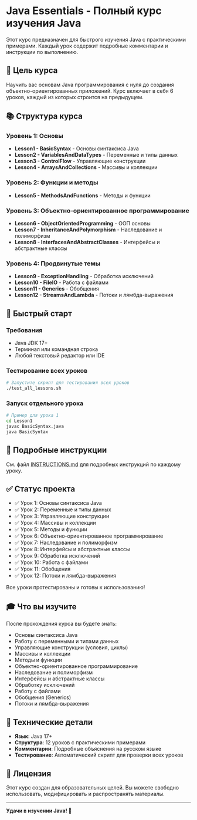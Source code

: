 # Java Essentials - Полный курс изучения Java

Этот курс предназначен для быстрого изучения Java с практическими примерами. Каждый урок содержит подробные комментарии и инструкции по выполнению.

## 🎯 Цель курса

Научить вас основам Java программирования с нуля до создания объектно-ориентированных приложений. Курс включает в себя 6 уроков, каждый из которых строится на предыдущем.

## 📚 Структура курса

### Уровень 1: Основы
- **Lesson1 - BasicSyntax** - Основы синтаксиса Java
- **Lesson2 - VariablesAndDataTypes** - Переменные и типы данных  
- **Lesson3 - ControlFlow** - Управляющие конструкции
- **Lesson4 - ArraysAndCollections** - Массивы и коллекции

### Уровень 2: Функции и методы
- **Lesson5 - MethodsAndFunctions** - Методы и функции

### Уровень 3: Объектно-ориентированное программирование
- **Lesson6 - ObjectOrientedProgramming** - ООП основы
- **Lesson7 - InheritanceAndPolymorphism** - Наследование и полиморфизм
- **Lesson8 - InterfacesAndAbstractClasses** - Интерфейсы и абстрактные классы

### Уровень 4: Продвинутые темы
- **Lesson9 - ExceptionHandling** - Обработка исключений
- **Lesson10 - FileIO** - Работа с файлами
- **Lesson11 - Generics** - Обобщения
- **Lesson12 - StreamsAndLambda** - Потоки и лямбда-выражения

## 🚀 Быстрый старт

### Требования
- Java JDK 17+ 
- Терминал или командная строка
- Любой текстовый редактор или IDE

### Тестирование всех уроков
```bash
# Запустите скрипт для тестирования всех уроков
./test_all_lessons.sh
```

### Запуск отдельного урока
```bash
# Пример для урока 1
cd Lesson1
javac BasicSyntax.java
java BasicSyntax
```

## 📖 Подробные инструкции

См. файл [INSTRUCTIONS.md](INSTRUCTIONS.md) для подробных инструкций по каждому уроку.

## ✅ Статус проекта

- ✅ Урок 1: Основы синтаксиса Java
- ✅ Урок 2: Переменные и типы данных
- ✅ Урок 3: Управляющие конструкции
- ✅ Урок 4: Массивы и коллекции
- ✅ Урок 5: Методы и функции
- ✅ Урок 6: Объектно-ориентированное программирование
- ✅ Урок 7: Наследование и полиморфизм
- ✅ Урок 8: Интерфейсы и абстрактные классы
- ✅ Урок 9: Обработка исключений
- ✅ Урок 10: Работа с файлами
- ✅ Урок 11: Обобщения
- ✅ Урок 12: Потоки и лямбда-выражения

Все уроки протестированы и готовы к использованию!

## 🎓 Что вы изучите

После прохождения курса вы будете знать:
- Основы синтаксиса Java
- Работу с переменными и типами данных
- Управляющие конструкции (условия, циклы)
- Массивы и коллекции
- Методы и функции
- Объектно-ориентированное программирование
- Наследование и полиморфизм
- Интерфейсы и абстрактные классы
- Обработку исключений
- Работу с файлами
- Обобщения (Generics)
- Потоки и лямбда-выражения

## 🔧 Технические детали

- **Язык**: Java 17+
- **Структура**: 12 уроков с практическими примерами
- **Комментарии**: Подробные объяснения на русском языке
- **Тестирование**: Автоматический скрипт для проверки всех уроков

## 📝 Лицензия

Этот курс создан для образовательных целей. Вы можете свободно использовать, модифицировать и распространять материалы.

---

**Удачи в изучении Java! 🚀**
